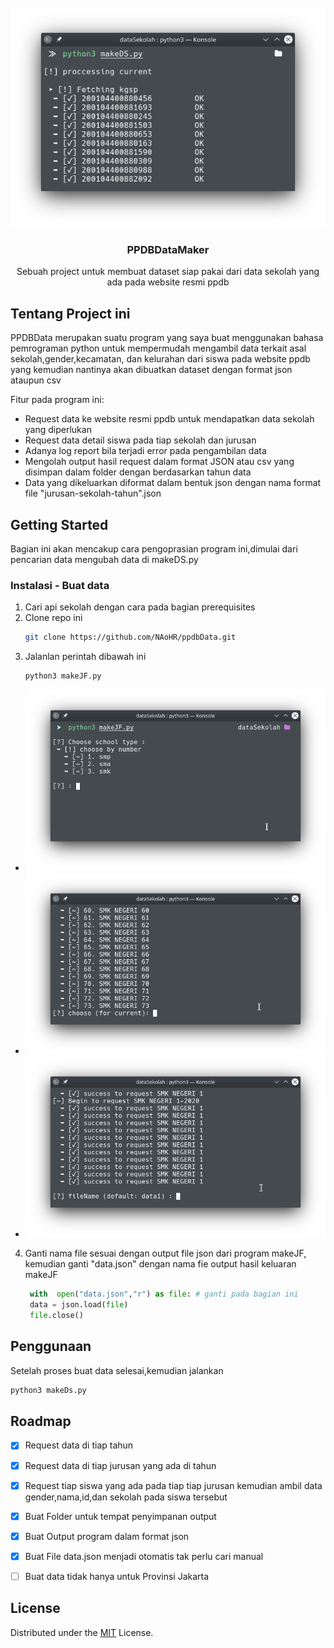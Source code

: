 
  
<div id="top"></div>
<!--
*** Thanks for checking out the Best-README-Template. If you have a suggestion
*** that would make this better, please fork the repo and create a pull request
*** or simply open an issue with the tag "enhancement".
*** Don't forget to give the project a star!
*** Thanks again! Now go create something AMAZING! :D
-->



<!-- PROJECT SHIELDS -->
<!--
*** I'm using markdown "reference style" links for readability.
*** Reference links are enclosed in brackets [ ] instead of parentheses ( ).
*** See the bottom of this document for the declaration of the reference variables
*** for contributors-url, forks-url, etc. This is an optional, concise syntax you may use.
*** https://www.markdownguide.org/basic-syntax/#reference-style-links
-->
<!-- PROJECT LOGO -->
<br />
<div align="center">
  <a href="https://github.com/NAoHR/ppdbData">
    <img src="Assets/preview.png" alt="Logo" >
  </a>

  <h3 align="center">PPDBDataMaker</h3>

  <p align="center">
   Sebuah project untuk membuat dataset siap pakai dari data sekolah yang ada pada website resmi ppdb
    <br />
    
</div>







<!-- ABOUT THE PROJECT -->
## Tentang Project ini

PPDBData merupakan suatu program yang saya buat menggunakan bahasa pemrograman python untuk mempermudah mengambil data terkait asal sekolah,gender,kecamatan, dan kelurahan dari siswa pada website ppdb yang kemudian nantinya akan dibuatkan dataset dengan format json ataupun csv

Fitur pada program ini:
* Request data ke website resmi ppdb untuk mendapatkan data sekolah yang diperlukan
* Request data detail siswa pada tiap sekolah dan jurusan
* Adanya log report bila terjadi error pada pengambilan data
* Mengolah output hasil request dalam format JSON atau csv yang disimpan dalam folder dengan berdasarkan tahun data
* Data yang dikeluarkan diformat dalam bentuk json dengan nama format file "jurusan-sekolah-tahun".json


<!-- GETTING STARTED -->
## Getting Started

Bagian ini akan mencakup cara pengoprasian program ini,dimulai dari pencarian data mengubah data di makeDS.py


### Instalasi - Buat data

1. Cari api sekolah dengan cara pada bagian prerequisites 
2. Clone repo ini
   ```sh
   git clone https://github.com/NAoHR/ppdbData.git
   ```
3. Jalanlan perintah dibawah ini
   ```sh
   python3 makeJF.py
   ```
*	<img src="Assets/mjf1.png" alt="pilih tingkatan" >
*	<img src="Assets/mjf2.png" alt="pilih sekolah" >
*	<img src="Assets/mjf3.png" alt="data sukses" >
4. Ganti nama file sesuai dengan output file json dari program makeJF, kemudian ganti "data.json" dengan nama fie output hasil keluaran makeJF
   ```python
	with  open("data.json","r") as file: # ganti pada bagian ini
	data = json.load(file)
	file.close()
   ```

<!-- USAGE EXAMPLES -->
## Penggunaan

Setelah proses buat data selesai,kemudian jalankan
```sh
python3 makeDs.py
```



<!-- ROADMAP -->
## Roadmap

- [x] Request data di tiap tahun
- [x] Request data di tiap jurusan yang ada di tahun
- [x] Request tiap siswa yang ada pada tiap tiap jurusan kemudian ambil data gender,nama,id,dan sekolah pada siswa tersebut
- [x] Buat Folder untuk tempat penyimpanan output
- [x] Buat Output program dalam format json
- [x] Buat File data.json menjadi otomatis tak perlu cari manual
- [ ] Buat data tidak hanya untuk Provinsi Jakarta




<!-- LICENSE -->
## License

Distributed under the [MIT](https://choosealicense.com/licenses/mit/) License.
